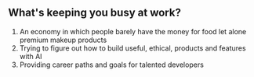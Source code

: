 ## What's keeping you busy at work?
1. An economy in which people barely have the money for food let alone premium makeup products
2. Trying to figure out how to build useful, ethical, products and features with AI
3. Providing career paths and goals for talented developers
